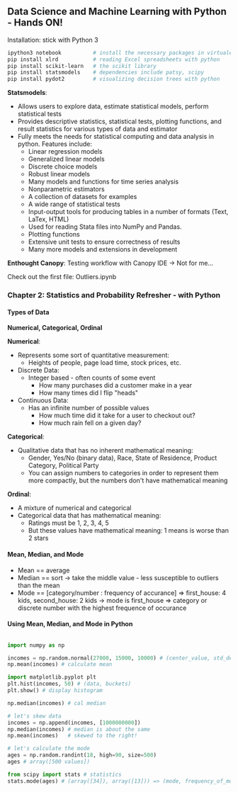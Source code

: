 ## Data Science and Machine Learning with Python - Hands ON!

Installation: stick with Python 3

```bash
ipython3 notebook          # install the necessary packages in virtualenv 
pip install xlrd           # reading Excel spreadsheets with python
pip install scikit-learn   # the scikit library
pip install statsmodels    # dependencies include patsy, scipy
pip install pydot2         # visualizing decision trees with python
```

**Statsmodels**: 
- Allows users to explore data, estimate statistical models, perform statistical tests
- Provides descriptive statistics, statistical tests, plotting functions, and result statistics for various types of data and estimator
- Fully meets the needs for statistical computing and data analysis in python. Features include:
	- Linear regression models
	- Generalized linear models
	- Discrete choice models
	- Robust linear models
	- Many models and functions for time series analysis
	- Nonparametric estimators
	- A collection of datasets for examples
	- A wide range of statistical tests
	- Input-output tools for producing tables in a number of formats (Text, LaTex, HTML)
	- Used for reading Stata files into NumPy and Pandas.
	- Plotting functions
	- Extensive unit tests to ensure correctness of results
	- Many more models and extensions in development

**Enthought Canopy**: Testing workflow with Canopy IDE -> Not for me...

Check out the first file: Outliers.ipynb

### Chapter 2: Statistics and Probability Refresher - with Python

#### Types of Data
**Numerical, Categorical, Ordinal**

**Numerical**:
- Represents some sort of quantitative measurement:
    - Heights of people, page load time, stock prices, etc.
- Discrete Data:
    - Integer based - often counts of some event
        - How many purchases did a customer make in a year
        - How many times did I flip "heads"
- Continuous Data:
    - Has an infinite number of possible values
        - How much time did it take for a user to checkout out?
		- How much rain fell on a given day?

**Categorical**:
- Qualitative data that has no inherent mathematical meaning:
    - Gender, Yes/No (binary data), Race, State of Residence, Product Category, Political Party
    - You can assign numbers to categories in order to represent them more compactly, but the numbers don't have mathematical meaning

**Ordinal**:
- A mixture of numerical and categorical
- Categorical data that has mathematical meaning:
    - Ratings must be 1, 2, 3, 4, 5
    - But these values have mathematical meaning: 1 means is worse than 2 stars

#### Mean, Median, and Mode

- Mean == average
- Median == sort -> take the middle value - less susceptible to outliers than the mean
- Mode == [category/number : frequency of accurance] => first_house: 4 kids, second_house: 2 kids -> mode is first_house => category or discrete number with the highest frequence of occurance

#### Using Mean, Median, and Mode in Python

```python

import numpy as np

incomes = np.random.normal(27000, 15000, 10000) # (center_value, std_dev, population)
np.mean(incomes) # calculate mean

import matplotlib.pyplot plt
plt.hist(incomes, 50) # (data, buckets)
plt.show() # display histogram

np.median(incomes) # cal median

# let's skew data
incomes = np.append(incomes, [1000000000])
np.median(incomes) # median is about the same
np.mean(incomes)   # skewed to the right!

# let's calculate the mode
ages = np.random.randint(18, high=90, size=500)
ages # array([500 values])

from scipy import stats # statistics
stats.mode(ages) # (array([34]), array([13])) => (mode, frequency_of_mode) => age 34 appeared 13 times
```
